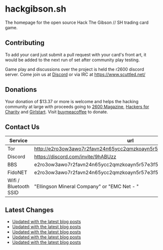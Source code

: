 # hackgibson.sh
The homepage for the open source Hack The Gibson // SH trading card game.


## Contributing

To add your card just submit a pull request with your card's front art, it would be added to the next run of set after community play testing.

Game play and discussions over the project is held the r2600 discord server. Come join us at [Discord](https://discord.com/invite/9hABUzz) or via IRC at https://www.scuttled.net/


## Donations

Your donation of $13.37 or more is welcome and helps the hacking community at large with proceeds going to [2600 Magazine](https://2600.com/), [Hackers for Charity](https://hackersforcharity.org) and [Girlstart](https://girlstart.org).  Visit [buymeacoffee](https://www.buymeacoffee.com/hackgibson.sh) to donate.


## Contact Us

Service | url
-|-
Tor | http://e2ro3ow3awo7r2favn24n65ycc2qmzkoayn5r57e3f56nvjwdcgg32ad.onion
Discord | https://discord.com/invite/9hABUzz
BBS | e2ro3ow3awo7r2favn24n65ycc2qmzkoayn5r57e3f56nvjwdcgg32ad.onion:23
FidoNET | e2ro3ow3awo7r2favn24n65ycc2qmzkoayn5r57e3f56nvjwdcgg32ad.onion:24554
Wifi / Bluetooth SSID | "Ellingson Mineral Company" or "EMC Net - <fidonet address>"

## Latest Changes
<!-- BLOG-POST-LIST:START -->
- [Updated with the latest blog posts](https://github.com/DFW2600/hackgibson.sh/commit/1999f4060a73e6e5a34b12c2bb87fd56346cb3ef)
- [Updated with the latest blog posts](https://github.com/DFW2600/hackgibson.sh/commit/09dc172ab84db9b866c591c537a2c90f36a8faa3)
- [Updated with the latest blog posts](https://github.com/DFW2600/hackgibson.sh/commit/a522c4ce02e5ac3d5a38f301fdf405fea4e151bb)
- [Updated with the latest blog posts](https://github.com/DFW2600/hackgibson.sh/commit/3356a394a14ab2b9821df8546b1738922e8da90b)
- [Updated with the latest blog posts](https://github.com/DFW2600/hackgibson.sh/commit/65aac187f5a4a96c840c7b5f6122931fd6ae9f9d)
<!-- BLOG-POST-LIST:END -->

